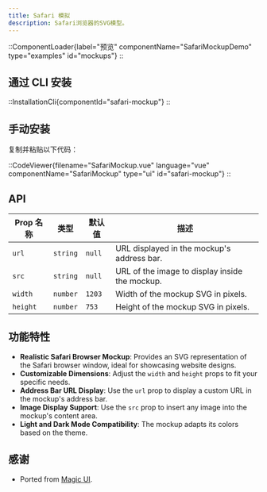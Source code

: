 ```yaml
---
title: Safari 模拟
description: Safari浏览器的SVG模型。
---
```


::ComponentLoader{label="预览" componentName="SafariMockupDemo" type="examples" id="mockups"}
::

## 通过 CLI 安装

::InstallationCli{componentId="safari-mockup"}
::

## 手动安装

复制并粘贴以下代码：

::CodeViewer{filename="SafariMockup.vue" language="vue" componentName="SafariMockup" type="ui" id="safari-mockup"}
::

## API

| Prop 名称 | 类型     | 默认值 | 描述                                           |
| --------- | -------- | ------ | ---------------------------------------------- |
| `url`     | `string` | `null` | URL displayed in the mockup's address bar.     |
| `src`     | `string` | `null` | URL of the image to display inside the mockup. |
| `width`   | `number` | `1203` | Width of the mockup SVG in pixels.             |
| `height`  | `number` | `753`  | Height of the mockup SVG in pixels.            |

## 功能特性

- **Realistic Safari Browser Mockup**: Provides an SVG representation of the Safari browser window, ideal for showcasing website designs.
- **Customizable Dimensions**: Adjust the `width` and `height` props to fit your specific needs.
- **Address Bar URL Display**: Use the `url` prop to display a custom URL in the mockup's address bar.
- **Image Display Support**: Use the `src` prop to insert any image into the mockup's content area.
- **Light and Dark Mode Compatibility**: The mockup adapts its colors based on the theme.

## 感谢

- Ported from [Magic UI](https://magicui.design/docs/components/safari).
